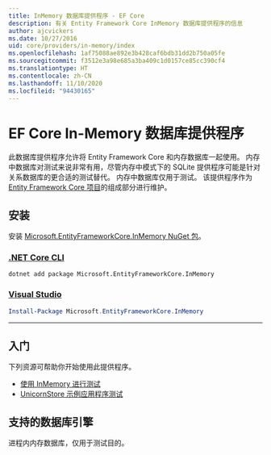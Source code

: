 ```yaml
---
title: InMemory 数据库提供程序 - EF Core
description: 有关 Entity Framework Core InMemory 数据库提供程序的信息
author: ajcvickers
ms.date: 10/27/2016
uid: core/providers/in-memory/index
ms.openlocfilehash: 1af75088ae892e3b428caf6bdb31dd2b750a05fe
ms.sourcegitcommit: f3512e3a98e685a3ba409c1d0157ce85cc390cf4
ms.translationtype: HT
ms.contentlocale: zh-CN
ms.lasthandoff: 11/10/2020
ms.locfileid: "94430165"
---
```

# <a name="ef-core-in-memory-database-provider"></a>EF Core In-Memory 数据库提供程序

此数据库提供程序允许将 Entity Framework Core 和内存数据库一起使用。 内存中数据库对测试来说非常有用，尽管内存中模式下的 SQLite 提供程序可能是针对关系数据库的更合适的测试替代。 内存中数据库仅用于测试。 该提供程序作为 [Entity Framework Core 项目](https://github.com/dotnet/efcore)的组成部分进行维护。

## <a name="install"></a>安装

安装 [Microsoft.EntityFrameworkCore.InMemory NuGet 包](https://www.nuget.org/packages/Microsoft.EntityFrameworkCore.InMemory/)。

### <a name="net-core-cli"></a>[.NET Core CLI](#tab/dotnet-core-cli)

```dotnetcli
dotnet add package Microsoft.EntityFrameworkCore.InMemory
```

### <a name="visual-studio"></a>[Visual Studio](#tab/vs)

```powershell
Install-Package Microsoft.EntityFrameworkCore.InMemory
```

***

## <a name="get-started"></a>入门

下列资源可帮助你开始使用此提供程序。

* [使用 InMemory 进行测试](xref:core/testing/in-memory)
* [UnicornStore 示例应用程序测试](https://github.com/rowanmiller/UnicornStore/blob/master/UnicornStore/src/UnicornStore.Tests/Controllers/ShippingControllerTests.cs)

## <a name="supported-database-engines"></a>支持的数据库引擎

进程内内存数据库，仅用于测试目的。
